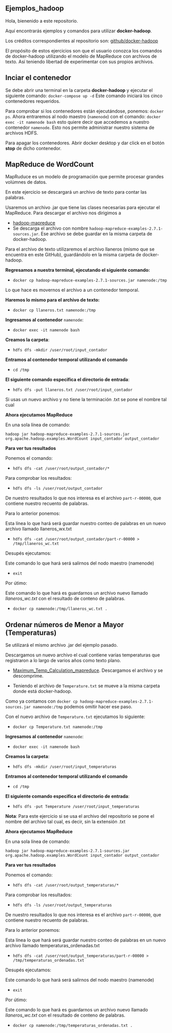 ## Ejemplos_hadoop
Hola, bienenido a este repositorio.

Aquí encontrarás ejemplos y comandos para utilizar **docker-hadoop**.

Los créditos correspondientes al repositorio son: [github/docker-hadoop](https://github.com/big-data-europe/docker-hadoop)

El propósito de estos ejercicios son que el usuario conozca los comandos de docker-hadoop utilizando el modelo de MapReduce con archivos de texto. Así teniendo libertad de experimentar con sus propios archivos.

## Inciar el contenedor

Se debe abrir una terminal en la carpeta **docker-hadoop** y ejecutar el siguiente comando: `docker-compose up -d`
Este comando iniciará los cinco contenedores requeridos.

Para comprobar si los contenedores están ejecutándose, ponemos: `docker ps`.
Ahora entraremos al nodo maestro (`namenode`) con el comando: `docker exec -it namenode bash` esto quiere decir que accedemos a nuestro contenedor `namenode`.
Esto nos permite administrar nuestro sistema de archivos HDFS.

Para apagar los contenedores. Abrir docker desktop y dar click en el botón **stop** de dicho contenedor.
## MapReduce de WordCount
MapRuduce es un modelo de programación que permite procesar grandes volúmnes de datos.

En este ejercicio se descargará un archivo de texto para contar las palabras.

Usaremos un archivo .jar que tiene las clases necesarias para ejecutar el MapReduce.
Para descargar el archivo nos dirigimos a 
* [hadoop-mapreduce](https://repo1.maven.org/maven2/org/apache/hadoop/hadoop-mapreduce-examples/2.7.1/)
* Se descarga el archivo con nombre `hadoop-mapreduce-examples-2.7.1-sources.jar`. Ese archivo se debe guardar en la misma carpeta de docker-hadoop.

Para el archivo de texto utilizaremos el archivo llaneros (mismo que se encuentra en este GitHub), guardándolo en la misma carpeta de docker-hadoop.

**Regresamos a nuestra terminal, ejecutando el siguiente comando:**
* `docker cp hadoop-mapreduce-examples-2.7.1-sources.jar namenode:/tmp`

Lo que hace es movernos el archivo a un contenedor temporal.

**Haremos lo mismo para el archivo de texto:**
* `docker cp llaneros.txt namenode:/tmp`

**Ingresamos al contenedor** `namenode`: 
* `docker exec -it namenode bash`

**Creamos la carpeta**:
* `hdfs dfs -mkdir /user/root/input_contador`

**Entramos al contenedor temporal utilizando el comando**

* `cd /tmp`

**El siguiente comando especifica el directorio de entrada**: 

* `hdfs dfs -put llaneros.txt /user/root/input_contador`

Si usas un nuevo archivo y no tiene la terminación .txt se pone el nombre tal cual

**Ahora ejecutamos MapReduce**

En una sola línea de comando:

`hadoop jar hadoop-mapreduce-examples-2.7.1-sources.jar org.apache.hadoop.examples.WordCount input_contador output_contador`

**Para ver tus resultados**

Ponemos el comando:

* `hdfs dfs -cat /user/root/output_contador/*`

Para comprobar los resultados:

* `hdfs dfs -ls /user/root/output_contador`

De nuestro resultados lo que nos interesa es el archivo `part-r-00000`, que contiene nuestro recuento de palabras.

Para lo anterior ponemos:

Esta línea lo que hará será guardar nuestro conteo de palabras en un nuevo archivo llamado llaneros_wx.txt

* `hdfs dfs -cat /user/root/output_contador/part-r-00000 > /tmp/llaneros_wc.txt`

Desupés ejecutamos:

Este comando lo que hará será salirnos del nodo maestro (namenode)

* `exit`

Por útimo:

Este comando lo que hará es guardarnos un archivo nuevo llamado _llaneros_wc.txt_ con el resultado de conteno de palabras.

* `docker cp namenode:/tmp/llaneros_wc.txt .`

## Ordenar números de Menor a Mayor (Temperaturas)

Se utilizará el mismo archivo .jar del ejemplo pasado.

Descargamos un nuevo archivo el cual contiene varias temperaturas que registraron a lo largo de varios años como texto plano.

* [Maximum_Temp_Calculation_mapreduce](https://github.com/Rkrahul04/Maximum_Temp_Calculation_mapreduce/blob/master/Dataset%20-%20Calculate%20Maximum%20Temperature/Temperature). Descargamos el archivo y se descomprime.

* Teniendo el archivo de `Temperature.txt` se mueve a la misma carpeta donde está docker-hadoop.

Como ya contamos con `docker cp hadoop-mapreduce-examples-2.7.1-sources.jar namenode:/tmp` podemos omitir hacer ese paso. 

Con el nuevo archivo de `Temperature.txt` ejecutamos lo siguiente:

* `docker cp Temperature.txt namenode:/tmp`

**Ingresamos al contenedor** `namenode`: 
* `docker exec -it namenode bash`

**Creamos la carpeta**:
* `hdfs dfs -mkdir /user/root/input_temperaturas`

**Entramos al contenedor temporal utilizando el comando**

* `cd /tmp`

**El siguiente comando especifica el directorio de entrada**: 

* `hdfs dfs -put Temperature /user/root/input_temperaturas`

**Nota**: Para este ejercicio si se usa el archivo del repositorio se pone el nombre del archivo tal cual, es decir, sin la extensión .txt

**Ahora ejecutamos MapReduce**

En una sola línea de comando:

`hadoop jar hadoop-mapreduce-examples-2.7.1-sources.jar org.apache.hadoop.examples.WordCount input_contador output_contador`

**Para ver tus resultados**

Ponemos el comando:

* `hdfs dfs -cat /user/root/output_temperaturas/*`

Para comprobar los resultados:

* `hdfs dfs -ls /user/root/output_temperaturas`

De nuestro resultados lo que nos interesa es el archivo `part-r-00000`, que contiene nuestro recuento de palabras.

Para lo anterior ponemos:

Esta línea lo que hará será guardar nuestro conteo de palabras en un nuevo archivo llamado temperaturas_ordenadas.txt

* `hdfs dfs -cat /user/root/output_temperaturas/part-r-00000 > /tmp/temperaturas_ordenadas.txt`

Desupés ejecutamos:

Este comando lo que hará será salirnos del nodo maestro (namenode)

* `exit`

Por útimo:

Este comando lo que hará es guardarnos un archivo nuevo llamado _llaneros_wc.txt_ con el resultado de conteno de palabras.

* `docker cp namenode:/tmp/temperaturas_ordenadas.txt .`
